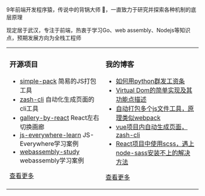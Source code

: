 
9年前端开发程序猿，传说中的背锅大师 🐶，一直致力于研究并探索各种机制的底层原理

现定居于武汉，专注于前端，热衷于学习Go、web assembly、Nodejs等知识点，预期发展方向为全栈工程师	 


<table><tr>
<td valign="top" width="50%">

### 开源项目  
- [simple-pack](https://github.com/zwf193071/simple-pack) 简易的JS打包工具	
- [zash-cli](https://github.com/zwf193071/zash-cli) 自动化生成页面的cli工具
- [gallery-by-react](https://github.com/zwf193071/gallery-by-react) React左右切换画廊  
- [js-everywhere-learn](https://github.com/zwf193071/js-everywhere-learn) JS-Everywhere学习案例  
- [webassembly-study](https://github.com/zwf193071/webassembly-study) webassembly学习案例
   
[查看更多](https://github.com/zwf193071?tab=repositories)	 

	
</td>
<td valign="top" width="50%">

### 我的博客
- [如何用python群发工资条](https://blog.csdn.net/zwf193071/article/details/108011452)
- [Virtual Dom的简单实现及其功能点描述](https://blog.csdn.net/zwf193071/article/details/108004011)
- [自动打包多个js文件工具，原理类似webpack](https://blog.csdn.net/zwf193071/article/details/107843865)
- [vue项目内自动生成页面，zash-cli](https://blog.csdn.net/zwf193071/article/details/107761790)
- [React项目中使用scss，遇上node-sass安装不上的解决方法](https://blog.csdn.net/zwf193071/article/details/107493419)

[查看更多](https://blog.csdn.net/zwf193071)

</td>
</tr></table>
